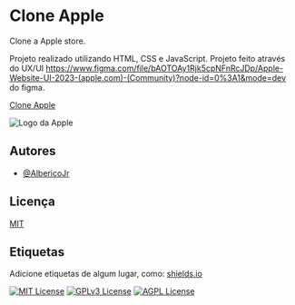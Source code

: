 
# Clone Apple

Clone a Apple store.

Projeto realizado utilizando HTML, CSS e JavaScript. Projeto feito através do UX/UI https://www.figma.com/file/bAOTOAy1Rjk5cpNFnRcJDp/Apple-Website-UI-2023-(apple.com)-(Community)?node-id=0%3A1&mode=dev do figma.


<a href="https://fascinating-unicorn-4b1512.netlify.app/" target="_blank">Clone Apple</a>

<img src="public/assets/home-clone.png" alt="Logo da Apple">

## Autores


- [@AlbericoJr](https://www.github.com/albericojr)


## Licença

[MIT](https://choosealicense.com/licenses/mit/)


## Etiquetas

Adicione etiquetas de algum lugar, como: [shields.io](https://shields.io/)

[![MIT License](https://img.shields.io/badge/License-MIT-green.svg)](https://choosealicense.com/licenses/mit/)
[![GPLv3 License](https://img.shields.io/badge/License-GPL%20v3-yellow.svg)](https://opensource.org/licenses/)
[![AGPL License](https://img.shields.io/badge/license-AGPL-blue.svg)](http://www.gnu.org/licenses/agpl-3.0)

